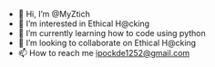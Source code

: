 - 👋 Hi, I’m @MyZtich
- 👀 I’m interested in Ethical H@cking
- 🌱 I’m currently learning how to code using python
- 💞️ I’m looking to collaborate on Ethical H@cking
- 📫 How to reach me ipockde1252@gmail.com

<!---
MyZtich/MyZtich is a ✨ special ✨ repository because its `README.md` (this file) appears on your GitHub profile.
You can click the Preview link to take a look at your changes.
--->
